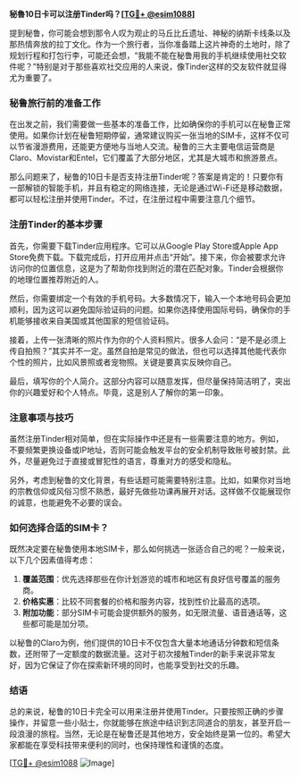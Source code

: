 **秘魯10日卡可以注册Tinder吗？[[TG💪+ @esim1088](https://t.me/s/esim1088)]**

提到秘鲁，你可能会想到那令人叹为观止的马丘比丘遗址、神秘的纳斯卡线条以及那热情奔放的拉丁文化。作为一个旅行者，当你准备踏上这片神奇的土地时，除了规划行程和打包行李，可能还会想，“我能不能在秘鲁用我的手机继续使用社交软件呢？”特别是对于那些喜欢社交应用的人来说，像Tinder这样的交友软件就显得尤为重要了。

### 秘鲁旅行前的准备工作

在出发之前，我们需要做一些基本的准备工作，比如确保你的手机可以在秘鲁正常使用。如果你计划在秘鲁短期停留，通常建议购买一张当地的SIM卡，这样不仅可以节省漫游费用，还能更方便地与当地人交流。秘鲁的三大主要电信运营商是Claro、Movistar和Entel，它们覆盖了大部分地区，尤其是大城市和旅游景点。

那么问题来了，秘鲁的10日卡是否支持注册Tinder呢？答案是肯定的！只要你有一部解锁的智能手机，并且有稳定的网络连接，无论是通过Wi-Fi还是移动数据，都可以轻松注册并使用Tinder。不过，在注册过程中需要注意几个细节。

### 注册Tinder的基本步骤

首先，你需要下载Tinder应用程序。它可以从Google Play Store或Apple App Store免费下载。下载完成后，打开应用并点击“开始”。接下来，你会被要求允许访问你的位置信息，这是为了帮助你找到附近的潜在匹配对象。Tinder会根据你的地理位置推荐附近的人。

然后，你需要绑定一个有效的手机号码。大多数情况下，输入一个本地号码会更加顺利，因为这可以避免国际验证码的问题。如果你选择使用国际号码，确保你的手机能够接收来自美国或其他国家的短信验证码。

接着，上传一张清晰的照片作为你的个人资料照片。很多人会问：“是不是必须上传自拍照？”其实并不一定。虽然自拍是常见的做法，但也可以选择其他能代表你个性的照片，比如风景照或者宠物照。关键是要真实反映你自己。

最后，填写你的个人简介。这部分内容可以随意发挥，但尽量保持简洁明了，突出你的兴趣爱好和个人特点。毕竟，这是别人了解你的第一印象。

### 注意事项与技巧

虽然注册Tinder相对简单，但在实际操作中还是有一些需要注意的地方。例如，不要频繁更换设备或IP地址，否则可能会触发平台的安全机制导致账号被封禁。此外，尽量避免过于直接或冒犯性的语言，尊重对方的感受和隐私。

另外，考虑到秘鲁的文化背景，有些话题可能需要特别注意。比如，如果你对当地的宗教信仰或风俗习惯不熟悉，最好先做些功课再展开对话。这样做不仅能展现你的诚意，也能避免不必要的误会。

### 如何选择合适的SIM卡？

既然决定要在秘鲁使用本地SIM卡，那么如何挑选一张适合自己的呢？一般来说，以下几个因素值得考虑：

1. **覆盖范围**：优先选择那些在你计划游览的城市和地区有良好信号覆盖的服务商。
2. **价格实惠**：比较不同套餐的价格和服务内容，找到性价比最高的选项。
3. **附加功能**：部分SIM卡可能会提供额外的服务，如无限流量、语音通话等，这些都可能是加分项。

以秘鲁的Claro为例，他们提供的10日卡不仅包含大量本地通话分钟数和短信条数，还附带了一定额度的数据流量。这对于初次接触Tinder的新手来说非常友好，因为它保证了你在探索新环境的同时，也能享受到社交的乐趣。

### 结语

总的来说，秘鲁的10日卡完全可以用来注册并使用Tinder。只要按照正确的步骤操作，并留意一些小贴士，你就能够在旅途中结识到志同道合的朋友，甚至开启一段浪漫的旅程。当然，无论是在秘鲁还是其他地方，安全始终是第一位的。希望大家都能在享受科技带来便利的同时，也保持理性和谨慎的态度。

[[TG💪+ @esim1088](https://t.me/s/esim1088) ![Image](https://i.postimg.cc/4NQfJmqS/Snipaste-2025-05-13-00-14-12.png)]